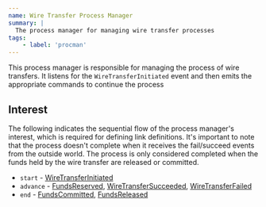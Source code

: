 ```yaml
---
name: Wire Transfer Process Manager
summary: |
  The process manager for managing wire transfer processes
tags:
    - label: 'procman'
---
```


This process manager is responsible for managing the process of wire transfers. It listens for the `WireTransferInitiated` event and then emits the appropriate commands to continue the process

<Mermaid/>

## Interest
The following indicates the sequential flow of the process manager's interest, which is required for defining link definitions. It's important to note that the process doesn't complete when it receives the fail/succeed events from the outside world. The process is only considered completed when the funds held by the wire transfer are released or committed.

* `start` - [WireTransferInitiated](../../events/WireTransferInitiated)
* `advance` - [FundsReserved](../../events/FundsReserved), [WireTransferSucceeded](../../events/WireTransferSucceeded), [WireTransferFailed](../../events/WireTransferFailed)
* `end` - [FundsCommitted](../../events/FundsCommitted), [FundsReleased](../../events/FundsReleased)